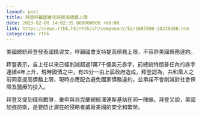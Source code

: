 ```yaml
---
layout: post
title: 拜登呼籲國會支持提高債務上限
date: 2023-02-08 14:02:35.000000000 +08:00
link: https://news.rthk.hk/rthk/ch/component/k2/1687000-20230208.htm
categories: rthk
---
```


美國總統拜登發表國情咨文，呼籲國會支持提高債務上限，不容許美國債務違約。

拜登表示，自上任以來已經削減超過1萬7千億美元赤字，前總統特朗普任內的赤字連續4年上升，現時國債之中，有四分一由上屆政府造成，拜登認為，共和黨人之前同意提高債務上限，現時亦應配合避免國家債務違約，並承諾不會削減對社會保障及醫療的投入。

拜登又提到俄烏戰爭，重申與烏克蘭總統澤連斯基站在同一陣線。拜登又說，美國加強防衛，是要防止潛在的侵略者威脅美國的安全和繁榮。
